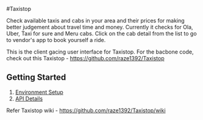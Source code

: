 #Taxistop 

Check available taxis and cabs in your area and their prices for making better judgement about travel time and money. Currently it checks for Ola, Uber, Taxi for sure and Meru cabs. Click on the cab detail from the list to go to vendor's app to book yourself a ride.

This is the client gacing user interface for Taxistop. For the bacbone code, check out this Taxistop - https://github.com/raze1392/Taxistop

## Getting Started

1. [Environment Setup](https://github.com/raze1392/Taxistop/wiki/Environment-Setup)
2. [API Details](https://github.com/raze1392/Taxistop/wiki/TaxiStop-APIs---v1)


Refer Taxistop wiki - https://github.com/raze1392/Taxistop/wiki
